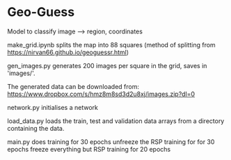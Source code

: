 # Geo-Guess
Model to classify image --> region, coordinates

make_grid.ipynb splits the map into 88 squares (method of splitting from https://nirvan66.github.io/geoguessr.html) 

gen_images.py generates 200 images per square in the grid, saves in 'images/'.

The generated data can be downloaded from:
https://www.dropbox.com/s/hmz8m8sd3d2u8xj/images.zip?dl=0


network.py initialises a network 

load_data.py loads the train, test and validation data arrays from a directory containing the data.

main.py does 
  training for 30 epochs
  unfreeze the RSP
  training for for 30 epochs
  freeze everything but RSP
  training for 20 epochs
